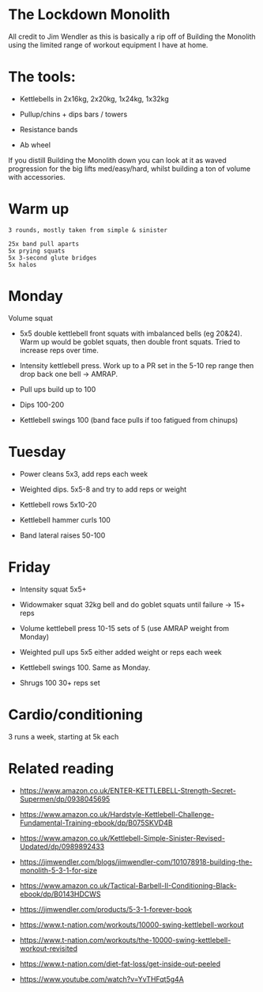 # The Lockdown Monolith

All credit to Jim Wendler as this is basically a rip off of Building the Monolith using the limited range of workout equipment I have at home.

# The tools:

- Kettlebells in 2x16kg, 2x20kg, 1x24kg, 1x32kg

- Pullup/chins + dips bars / towers

- Resistance bands

- Ab wheel

If you distill Building the Monolith down you can look at it as waved progression for the big lifts med/easy/hard, whilst building a ton of volume with accessories.

# Warm up
```
3 rounds, mostly taken from simple & sinister

25x band pull aparts
5x prying squats
5x 3-second glute bridges
5x halos
```

# Monday
Volume squat

- 5x5 double kettlebell front squats with imbalanced bells (eg 20&24).
  Warm up would be goblet squats, then double front squats. Tried to increase reps over time.

- Intensity kettlebell press.
  Work up to a PR set in the 5-10 rep range then drop back one bell -> AMRAP.

- Pull ups build up to 100

- Dips 100-200

- Kettlebell swings 100 (band face pulls if too fatigued from chinups)

# Tuesday
- Power cleans
  5x3, add reps each week

- Weighted dips.
  5x5-8 and try to add reps or weight

- Kettlebell rows
  5x10-20

- Kettlebell hammer curls 100

- Band lateral raises 50-100

# Friday
- Intensity squat 
  5x5+

- Widowmaker squat
  32kg bell and do goblet squats until failure -> 15+ reps

- Volume kettlebell press
  10-15 sets of 5 (use AMRAP weight from Monday)

- Weighted pull ups
  5x5 either added weight or reps each week

- Kettlebell swings 100. Same as Monday.

- Shrugs 100
  30+ reps set

# Cardio/conditioning
3 runs a week, starting at 5k each


# Related reading

- https://www.amazon.co.uk/ENTER-KETTLEBELL-Strength-Secret-Supermen/dp/0938045695

- https://www.amazon.co.uk/Hardstyle-Kettlebell-Challenge-Fundamental-Training-ebook/dp/B075SKVD4B

- https://www.amazon.co.uk/Kettlebell-Simple-Sinister-Revised-Updated/dp/0989892433

- https://jimwendler.com/blogs/jimwendler-com/101078918-building-the-monolith-5-3-1-for-size

- https://www.amazon.co.uk/Tactical-Barbell-II-Conditioning-Black-ebook/dp/B0143HDCWS

- https://jimwendler.com/products/5-3-1-forever-book

- https://www.t-nation.com/workouts/10000-swing-kettlebell-workout

- https://www.t-nation.com/workouts/the-10000-swing-kettlebell-workout-revisited

- https://www.t-nation.com/diet-fat-loss/get-inside-out-peeled

- https://www.youtube.com/watch?v=YvTHFqt5g4A
